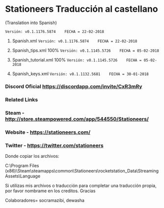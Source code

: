 # Stationeers Traducción al castellano

(Translation into Spanish)

```[javascript]
Versión: v0.1.1176.5874    FECHA = 22-02-2018
```

1. Spanish.xml               ```Versión: v0.1.1176.5874    FECHA = 22-02-2018 ```

2. Spanish_tips.xml 100%     ```Versión: v0.1.1145.5726    FECHA = 05-02-2018 ```

3. Spanish_tutorial.xml 100% ```Versión: v0.1.1145.5726    FECHA = 05-02-2018 ```

4. Spanish_keys.xml          ```Versión: v0.1.1132.5681    FECHA = 30-01-2018 ```

### Discord Oficial https://discordapp.com/invite/CxR3mRy

### Related Links
### Steam - http://store.steampowered.com/app/544550/Stationeers/

### Website - https://stationeers.com/

### Twitter - https://twitter.com/stationeers


Donde copiar los archivos:

C:\Program Files (x86)\Steam\steamapps\common\Stationeers\rocketstation_Data\StreamingAssets\Language

Si utilizas mis archivos o traducción para completar una traducción propia, por favor nombrame en los creditos. Gracias

Colaboradores= socramazibi, dewasha
